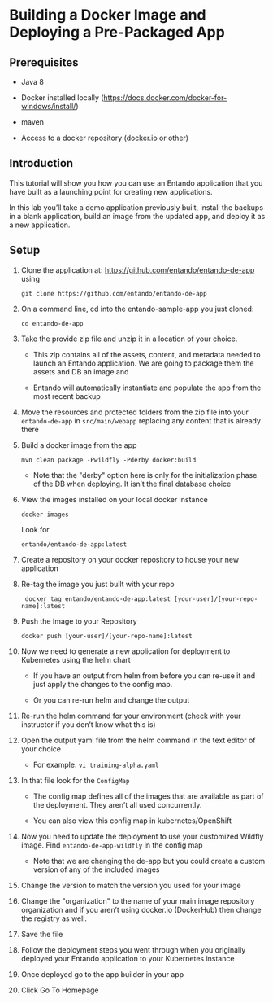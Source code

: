 # Building a Docker Image and Deploying a Pre-Packaged App

## Prerequisites

-   Java 8

-   Docker installed locally
    (<https://docs.docker.com/docker-for-windows/install/>)

-   maven

-   Access to a docker repository (docker.io or other)

## Introduction

This tutorial will show you how you can use an Entando application that
you have built as a launching point for creating new applications.

In this lab you’ll take a demo application previously built, install the
backups in a blank application, build an image from the updated app, and
deploy it as a new application.

## Setup

1.  Clone the application at:
    <https://github.com/entando/entando-de-app> using

        git clone https://github.com/entando/entando-de-app

2.  On a command line, cd into the entando-sample-app you just cloned:

        cd entando-de-app

3.  Take the provide zip file and unzip it in a location of your choice.

    -   This zip contains all of the assets, content, and metadata
        needed to launch an Entando application. We are going to package
        them the assets and DB an image and

    -   Entando will automatically instantiate and populate the app from
        the most recent backup

4.  Move the resources and protected folders from the zip file into your
    `entando-de-app` in `src/main/webapp` replacing any content that is
    already there

5.  Build a docker image from the app

        mvn clean package -Pwildfly -Pderby docker:build

    -   Note that the "derby" option here is only for the initialization
        phase of the DB when deploying. It isn’t the final database
        choice

6.  View the images installed on your local docker instance

        docker images

    Look for

        entando/entando-de-app:latest

7.  Create a repository on your docker repository to house your new
    application

8.  Re-tag the image you just built with your repo

         docker tag entando/entando-de-app:latest [your-user]/[your-repo-name]:latest

9.  Push the Image to your Repository

        docker push [your-user]/[your-repo-name]:latest

10. Now we need to generate a new application for deployment to
    Kubernetes using the helm chart

    -   If you have an output from helm from before you can re-use it
        and just apply the changes to the config map.

    -   Or you can re-run helm and change the output

11. Re-run the helm command for your environment (check with your
    instructor if you don’t know what this is)

12. Open the output yaml file from the helm command in the text editor
    of your choice

    -   For example: `vi training-alpha.yaml`

13. In that file look for the `ConfigMap`

    -   The config map defines all of the images that are available as
        part of the deployment. They aren’t all used concurrently.

    -   You can also view this config map in kubernetes/OpenShift

14. Now you need to update the deployment to use your customized Wildfly
    image. Find `entando-de-app-wildfly` in the config map

    -   Note that we are changing the de-app but you could create a
        custom version of any of the included images

15. Change the version to match the version you used for your image

16. Change the "organization" to the name of your main image repository
    organization and if you aren’t using docker.io (DockerHub) then
    change the registry as well.

17. Save the file

18. Follow the deployment steps you went through when you originally
    deployed your Entando application to your Kubernetes instance

19. Once deployed go to the app builder in your app

20. Click Go To Homepage


